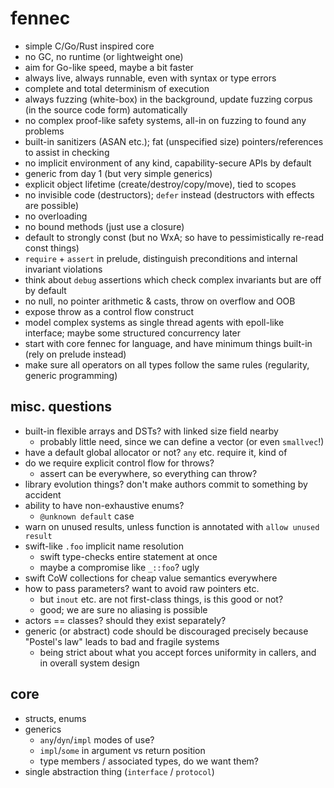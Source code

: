 # fennec

- simple C/Go/Rust inspired core
- no GC, no runtime (or lightweight one)
- aim for Go-like speed, maybe a bit faster
- always live, always runnable, even with syntax or type errors
- complete and total determinism of execution
- always fuzzing (white-box) in the background, update fuzzing corpus (in the source code form) automatically
- no complex proof-like safety systems, all-in on fuzzing to found any problems
- built-in sanitizers (ASAN etc.); fat (unspecified size) pointers/references to assist in checking
- no implicit environment of any kind, capability-secure APIs by default
- generic from day 1 (but very simple generics)
- explicit object lifetime (create/destroy/copy/move), tied to scopes
- no invisible code (destructors); `defer` instead (destructors with effects are possible)
- no overloading
- no bound methods (just use a closure)
- default to strongly const (but no WxA; so have to pessimistically re-read const things)
- `require` + `assert` in prelude, distinguish preconditions and internal invariant violations
- think about `debug` assertions which check complex invariants but are off by default
- no null, no pointer arithmetic & casts, throw on overflow and OOB
- expose throw as a control flow construct
- model complex systems as single thread agents with epoll-like interface; maybe some structured concurrency later
- start with core fennec for language, and have minimum things built-in (rely on prelude instead)
- make sure all operators on all types follow the same rules (regularity, generic programming)

## misc. questions

- built-in flexible arrays and DSTs? with linked size field nearby
  - probably little need, since we can define a vector (or even `smallvec`!)
- have a default global allocator or not? `any` etc. require it, kind of
- do we require explicit control flow for throws?
  - assert can be everywhere, so everything can throw?
- library evolution things? don't make authors commit to something by accident
- ability to have non-exhaustive enums?
  - `@unknown default` case
- warn on unused results, unless function is annotated with `allow unused result`
- swift-like `.foo` implicit name resolution
  - swift type-checks entire statement at once
  - maybe a compromise like `_::foo`? ugly
- swift CoW collections for cheap value semantics everywhere
- how to pass parameters? want to avoid raw pointers etc.
  - but `inout` etc. are not first-class things, is this good or not?
  - good; we are sure no aliasing is possible
- actors == classes? should they exist separately?
- generic (or abstract) code should be discouraged precisely because "Postel's law" leads to bad and fragile systems
  - being strict about what you accept forces uniformity in callers, and in overall system design

## core

- structs, enums
- generics
  - `any`/`dyn`/`impl` modes of use?
  - `impl`/`some` in argument vs return position
  - type members / associated types, do we want them?
- single abstraction thing (`interface` / `protocol`)
